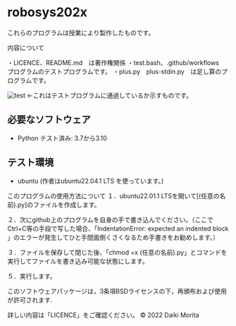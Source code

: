 # robosys202x

これらのプログラムは授業により製作したものです。

内容について

・LICENCE、README.md　は著作権関係
・test.bash、.github/workflows　プログラムのテストプログラムです。
・plus.py　plus-stdin.py　は足し算のプログラムです。

![test](https://github.com/moritaddaiki/robosys202x/actions/workflows/test.yml/badge.svg)
<-これはテストプログラムに通過しているか示すものです。


## 必要なソフトウェア
* Python
  テスト済み: 3.7から3.10

## テスト環境
* ubuntu
(作者はubuntu22.04.1 LTS を使っています。)


このプログラムの使用方法について
１．ubuntu22.01.1 LTSを開いて[(任意の名前).py]のファイルを作成します。

２．次にgithub上のプログラムを自身の手で書き込んでください。（ここでCtrl+C等の手段で写した場合、「IndentationError: expected an indented block 」のエラーが発生してひと手間面倒くさくなるため手書きをお勧めします。）

３．ファイルを保存して閉じた後、「chmod +x (任意の名前).py」とコマンドを実行してファイルを書き込み可能な状態にします。

５．実行します。


このソフトウェアパッケージは，3条項BSDライセンスの下，再頒布および使用が許可されます.

詳しい内容は「LICENCE」をご確認ください。
 © 2022 Daiki Morita
